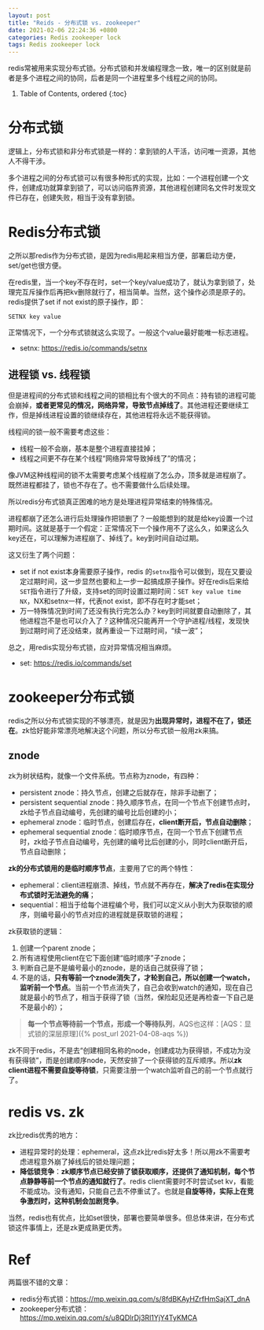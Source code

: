 ```yaml
---
layout: post
title: "Reids - 分布式锁 vs. zookeeper"
date: 2021-02-06 22:24:36 +0800
categories: Redis zookeeper lock
tags: Redis zookeeper lock
---
```


redis常被用来实现分布式锁。分布式锁和并发编程理念一致，唯一的区别就是前者是多个进程之间的协同，后者是同一个进程里多个线程之间的协同。

1. Table of Contents, ordered
{:toc}

# 分布式锁
逻辑上，分布式锁和非分布式锁是一样的：拿到锁的人干活，访问唯一资源，其他人不得干涉。

多个进程之间的分布式锁可以有很多种形式的实现，比如：一个进程创建一个文件，创建成功就算拿到锁了，可以访问临界资源，其他进程创建同名文件时发现文件已存在，创建失败，相当于没有拿到锁。

# Redis分布式锁
之所以那redis作为分布式锁，是因为redis用起来相当方便，部署启动方便，set/get也很方便。

在redis里，当一个key不存在时，set一个key/value成功了，就认为拿到锁了，处理完互斥操作后再把kv删除就行了，相当简单。当然，这个操作必须是原子的。redis提供了set if not exist的原子操作，即：
```
SETNX key value
```
正常情况下，一个分布式锁就这么实现了。一般这个value最好能唯一标志进程。

- setnx: https://redis.io/commands/setnx

## 进程锁 vs. 线程锁
但是进程间的分布式锁和线程之间的锁相比有个很大的不同点：持有锁的进程可能会崩掉，**或者更常见的情况，网络异常，导致节点掉线了**。其他进程还要继续工作，但是掉线进程设置的锁继续存在，其他进程将永远不能获得锁。

线程间的锁一般不需要考虑这些：
- 线程一般不会崩，基本是整个进程直接挂掉；
- 线程之间更不存在某个线程“网络异常导致掉线了”的情况；

像JVM这种线程间的锁不太需要考虑某个线程崩了怎么办，顶多就是进程崩了。既然进程都挂了，锁也不存在了。也不需要做什么后续处理。

所以redis分布式锁真正困难的地方是处理进程异常结束的特殊情况。

进程都崩了还怎么进行后处理操作把锁删了？一般能想到的就是给key设置一个过期时间。这就是基于一个假定：正常情况下一个操作用不了这么久，如果这么久key还在，可以理解为进程崩了、掉线了。key到时间自动过期。

这又衍生了两个问题：
- set if not exist本身需要原子操作，redis 的`setnx`指令可以做到，现在又要设定过期时间，这一步显然也要和上一步一起搞成原子操作。好在redis后来给`SET`指令进行了升级，支持set的同时设置过期时间：`SET key value time NX`，NX和setnx一样，代表not exist，即不存在时才能set；
- 万一特殊情况到时间了还没有执行完怎么办？key到时间就要自动删除了，其他进程岂不是也可以介入了？这种情况只能再开一个守护进程/线程，发现快到过期时间了还没结束，就再重设一下过期时间，“续一波”；

总之，用redis实现分布式锁，应对异常情况相当麻烦。

- set: https://redis.io/commands/set

# zookeeper分布式锁
redis之所以分布式锁实现的不够漂亮，就是因为**出现异常时，进程不在了，锁还在**。zk恰好能非常漂亮地解决这个问题，所以分布式锁一般用zk来搞。

## znode
zk为树状结构，就像一个文件系统。节点称为znode，有四种：
- persistent znode：持久节点，创建之后就存在，除非手动删了；
- persistent sequential znode：持久顺序节点，在同一个节点下创建节点时，zk给子节点自动编号，先创建的编号比后创建的小；
- ephemeral znode：临时节点，创建后存在，**client断开后，节点自动删除**；
- ephemeral sequential znode：临时顺序节点，在同一个节点下创建节点时，zk给子节点自动编号，先创建的编号比后创建的小，同时client断开后，节点自动删除；

**zk的分布式锁用的是临时顺序节点**，主要用了它的两个特性：
- ephemeral：client进程崩溃、掉线，节点就不再存在，**解决了redis在实现分布式锁时无法避免的痛**；
- sequential：相当于给每个进程编个号，我们可以定义从小到大为获取锁的顺序，则编号最小的节点对应的进程就是获取锁的进程；

zk获取锁的逻辑：
1. 创建一个parent znode；
2. 所有进程使用client在它下面创建“临时顺序”子znode；
3. 判断自己是不是编号最小的znode，是的话自己就获得了锁；
4. 不是的话，**只有等前一个znode消失了，才轮到自己，所以创建一个watch，监听前一个节点**。当前一个节点消失了，自己会收到watch的通知，现在自己就是最小的节点了，相当于获得了锁（当然，保险起见还是再检查一下自己是不是最小的）；

> **每一个节点等待前一个节点，形成一个等待队列**，AQS也这样：[AQS：显式锁的深层原理]({% post_url 2021-04-08-aqs %})

zk不同于redis，不是去“创建相同名称的node，创建成功为获得锁，不成功为没有获得锁”，而是创建顺序node，天然安排了一个获得锁的互斥顺序。所以**zk client进程不需要自旋等待锁**，只需要注册一个watch监听自己的前一个节点就行了。

# redis vs. zk
zk比redis优秀的地方：
- 进程异常时的处理：ephemeral，这点zk比redis好太多！所以用zk不需要考虑进程意外崩了掉线后的锁处理问题；
- **降低锁竞争**：**zk顺序节点已经安排了锁获取顺序，还提供了通知机制，每个节点静静等前一个节点的通知就行了**。redis client需要时不时尝试set kv，看能不能成功。没有通知，只能自己去不停重试了。也就是**自旋等待，实际上在竞争激烈时，这种机制会加剧竞争**。

当然，redis也有优点，比如set很快，部署也要简单很多。但总体来讲，在分布式锁这件事情上，还是zk更成熟更优秀。

# Ref
两篇很不错的文章：
- redis分布式锁：https://mp.weixin.qq.com/s/8fdBKAyHZrfHmSajXT_dnA
- zookeeper分布式锁：https://mp.weixin.qq.com/s/u8QDlrDj3Rl1YjY4TyKMCA


